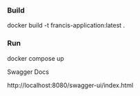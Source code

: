 
### Build 

docker build -t francis-application:latest .

### Run

docker compose up

Swagger Docs

http://localhost:8080/swagger-ui/index.html
